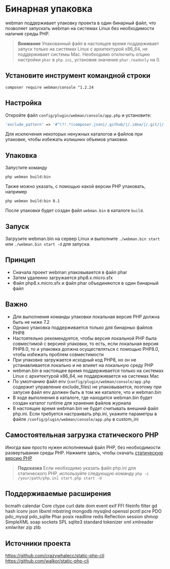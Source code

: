 # Бинарная упаковка

webman поддерживает упаковку проекта в один бинарный файл, что позволяет запускать webman на системах Linux без необходимости наличия среды PHP.

> **Внимание**
> Упакованный файл в настоящее время поддерживает запуск только на системах Linux с архитектурой x86_64, не поддерживает системы Mac. 
> Необходимо отключить опцию настройки `phar` в `php.ini`, установив значение `phar.readonly` на 0.

## Установите инструмент командной строки
`composer require webman/console ^1.2.24`

## Настройка
Откройте файл `config/plugin/webman/console/app.php` и установите:
```php
'exclude_pattern' => '#^(?!.*(composer.json|/.github/|/.idea/|/.git/|/.setting/|/runtime/|/vendor-bin/|/build/|vendor/webman/admin))(.*)$#'
```
Для исключения некоторых ненужных каталогов и файлов при упаковке, чтобы избежать излишних объемов упаковки.

## Упаковка
Запустите команду
```
php webman build:bin
```
Также можно указать, с помощью какой версии PHP упаковать, например
```
php webman build:bin 8.1
```

После упаковки будет создан файл `webman.bin` в каталоге `build`.

## Запуск
Загрузите webman.bin на сервер Linux и выполните `./webman.bin start` или `./webman.bin start -d` для запуска.

## Принцип
* Сначала проект webman упаковывается в файл phar
* Затем удаленно загружается php8.x.micro.sfx
* Файл php8.x.micro.sfx и файл phar объединяются в один бинарный файл

## Важно
* Для выполнения команды упаковки локальная версия PHP должна быть не ниже 7.2
* Однако упаковка поддерживается только для бинарных файлов PHP8
* Настоятельно рекомендуется, чтобы версия локальной PHP была совместимой с версией упаковки, то есть, если локальная версия PHP8.0, то и упаковка должна осуществляться с помощью PHP8.0, чтобы избежать проблем совместимости
* При упаковке загружается исходный код PHP8, но он не устанавливается локально и не влияет на локальную среду PHP
* webman.bin в настоящее время поддерживается только на системах Linux с архитектурой x86_64, не поддерживается на системах Mac
* По умолчанию файл env (`config/plugin/webman/console/app.php` содержит управление exclude_files) не упаковывается, поэтому при запуске файл env должен быть в том же каталоге, что и webman.bin
* В ходе выполнения в каталоге, где находится webman.bin будет создан каталог runtime для хранения файлов журнала
* В настоящее время webman.bin не будет считывать внешний файл php.ini. Если требуется настраивать php.ini, укажите параметры в файле `/config/plugin/webman/console/app.php` в custom_ini

## Самостоятельная загрузка статического PHP
Иногда вам просто нужен исполняемый файл PHP, без необходимости развертывания среды PHP. Нажмите здесь, чтобы скачать [статическую версию PHP](https://www.workerman.net/download)

> **Подсказка**
> Если необходимо указать файл php.ini для статического PHP, используйте следующую команду `php -c /your/path/php.ini start.php start -d`

## Поддерживаемые расширения
bcmath
calendar
Core
ctype
curl
date
dom
event
exif
FFI
fileinfo
filter
gd
hash
iconv
json
libxml
mbstring
mongodb
mysqlnd
openssl
pcntl
pcre
PDO
pdo_mysql
pdo_sqlite
Phar
posix
readline
redis
Reflection
session
shmop
SimpleXML
soap
sockets
SPL
sqlite3
standard
tokenizer
xml
xmlreader
xmlwriter
zip
zlib

## Источники проекта
https://github.com/crazywhalecc/static-php-cli
https://github.com/walkor/static-php-cli
